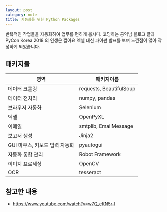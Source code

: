 ```yaml
---
layout: post
category: note
title: 자동화를 위한 Python Packages
---
```


반복적인 작업들을 자동화하여 업무를 편하게 봅시다.
코딩하는 공익님 블로그 글과 PyCon Korea 2018 의 인생은 짧아요 엑셀 대신 파이썬 발표를 보며 느낀점이 많아 작성하게 되었습니다.

## 패키지들

|영역|패키지이름|
|---|---|
|데이터 크롤링|requests, BeautifulSoup|
|데이터 전처리|numpy, pandas|
|브라우저 자동화|Selenium|
|엑셀|OpenPyXL|
|이메일|smtplib, EmailMessage|
|보고서 생성|Jinja2|
|GUI 마우스, 키보드 입력 자동화|pyautogui|
|자동화 통합 관리|Robot Framework|
|이미지 프로세싱|OpenCV|
|OCR|tesseract|

## 참고한 내용

- https://www.youtube.com/watch?v=w7Q_eKN5r-I

